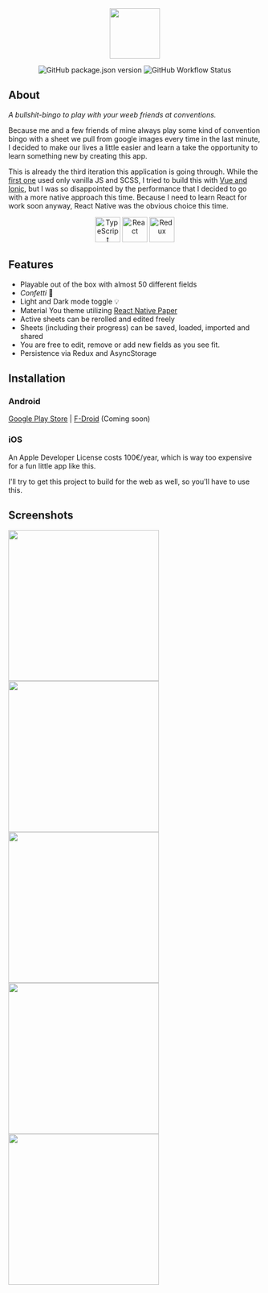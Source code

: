 <div align="center">
<img height="100" src="https://user-images.githubusercontent.com/48137583/230713892-9168a96a-b9c2-447e-95d4-3d0c57a06827.png">

![GitHub package.json version](https://img.shields.io/github/package-json/v/Rankarusu/ConBingo3)
![GitHub Workflow Status](https://img.shields.io/github/actions/workflow/status/Rankarusu/ConBingo3/release.yaml)

</div>

## About

_A bullshit-bingo to play with your weeb friends at conventions._

Because me and a few friends of mine always play some kind of convention bingo with a sheet we pull from google images every time in the last minute, I decided to make our lives a little easier and learn a take the opportunity to learn something new by creating this app.

This is already the third iteration this application is going through. While the [first one](https://github.com/Rankarusu/ConventionBingo) used only vanilla JS and SCSS, I tried to build this with [Vue and Ionic](https://github.com/Rankarusu/ConBingo2), but I was so disappointed by the performance that I decided to go with a more native approach this time. Because I need to learn React for work soon anyway, React Native was the obvious choice this time.

<div align="center">
 <img height="50" src="https://user-images.githubusercontent.com/25181517/183890598-19a0ac2d-e88a-4005-a8df-1ee36782fde1.png" alt="TypeScript" title="TypeScript" />
 <img height="50" src="https://user-images.githubusercontent.com/25181517/183897015-94a058a6-b86e-4e42-a37f-bf92061753e5.png" alt="React" title="React" />
 <img height="50" src="https://user-images.githubusercontent.com/25181517/187896150-cc1dcb12-d490-445c-8e4d-1275cd2388d6.png" alt="Redux" title="Redux" />
</div>

## Features

- Playable out of the box with almost 50 different fields
- _Confetti_ 🎉
- Light and Dark mode toggle 💡
- Material You theme utilizing [React Native Paper](https://github.com/callstack/react-native-paper)
- Active sheets can be rerolled and edited freely
- Sheets (including their progress) can be saved, loaded, imported and shared
- You are free to edit, remove or add new fields as you see fit.
- Persistence via Redux and AsyncStorage

## Installation

### Android

[Google Play Store](url) | [F-Droid](url) (Coming soon)

### iOS

An Apple Developer License costs 100€/year, which is way too expensive for a fun little app like this.

I'll try to get this project to build for the web as well, so you'll have to use this.

## Screenshots

<p float="left">
<img width="300" src="https://user-images.githubusercontent.com/48137583/230430053-0f87e106-9df3-4887-8adc-9b903d57796e.gif"/>
<img width="300" src="https://user-images.githubusercontent.com/48137583/230430059-beeb9937-5186-45b5-b86b-217535c99620.gif"/>
<img width="300" src="https://user-images.githubusercontent.com/48137583/230430064-82caea70-d6a1-416e-bcd3-3311c9e4a0a4.gif"/>
<img width="300" src="https://user-images.githubusercontent.com/48137583/230430177-5fb10054-4d88-4553-8644-dafc0a8044c1.png"/>
<img width="300" src="https://user-images.githubusercontent.com/48137583/230430188-dc21f076-11ff-4d3c-ba5a-2a0237bde034.png"/>
</p>
